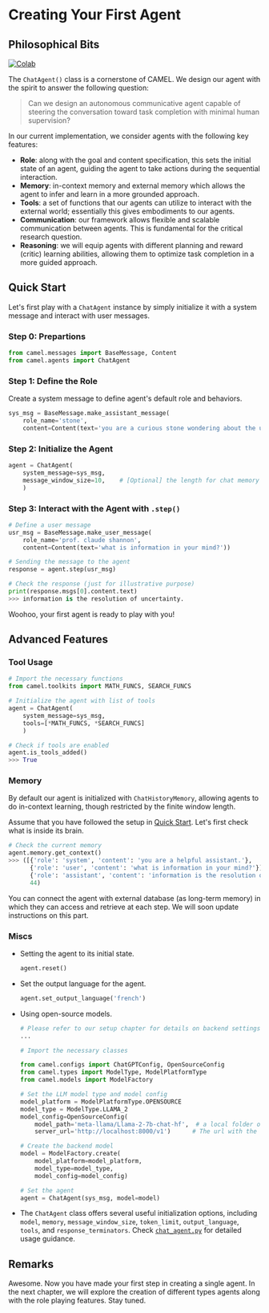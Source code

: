 # Creating Your First Agent

## Philosophical Bits
[![Colab](https://colab.research.google.com/assets/colab-badge.svg)](https://colab.research.google.com/drive/1hG_q9F8PY1kDua_JyoHirJAPOGRexFmM?usp=sharing)


The `ChatAgent()` class is a cornerstone of CAMEL. We design our agent with the spirit to answer the following question:

> Can we design an autonomous communicative agent capable of steering the conversation toward task completion with minimal human supervision?

In our current implementation, we consider agents with the following key features:
- **Role**: along with the goal and content specification, this sets the initial state of an agent, guiding the agent to take actions during the sequential interaction.
- **Memory**: in-context memory and external memory which allows the agent to infer and learn in a more grounded approach.
- **Tools**: a set of functions that our agents can utilize to interact with the external world; essentially this gives embodiments to our agents.
- **Communication**: our framework allows flexible and scalable communication between agents. This is fundamental for the critical research question.
- **Reasoning**: we will equip agents with different planning and reward (critic) learning abilities, allowing them to optimize task completion in a more guided approach.



<!-- - (WIP) **Reasoning Ability**: since any goal can be formalized as the outcome of maximizing cumulative rewards, we will equip our agents with policy which they could follow to achieve goals. -->

<!-- We will first start with the single agent setting, where the agent can interact with users, process and store messages, and utilize external tools to generate responses and accomplish tasks. -->

## Quick Start
Let's first play with a `ChatAgent` instance by simply initialize it with a system message and interact with user messages.

### Step 0: Prepartions
```python
from camel.messages import BaseMessage, Content
from camel.agents import ChatAgent
```

### Step 1: Define the Role
Create a system message to define agent's default role and behaviors.
```python
sys_msg = BaseMessage.make_assistant_message(
    role_name='stone',
    content=Content(text='you are a curious stone wondering about the universe.'))
```

### Step 2: Initialize the Agent
```python
agent = ChatAgent(
    system_message=sys_msg,
    message_window_size=10,    # [Optional] the length for chat memory
    )
```
### Step 3: Interact with the Agent with `.step()`
```python
# Define a user message
usr_msg = BaseMessage.make_user_message(
    role_name='prof. claude shannon',
    content=Content(text='what is information in your mind?'))

# Sending the message to the agent
response = agent.step(usr_msg)

# Check the response (just for illustrative purpose)
print(response.msgs[0].content.text)
>>> information is the resolution of uncertainty.
```
Woohoo, your first agent is ready to play with you!


## Advanced Features

### Tool Usage
```python
# Import the necessary functions
from camel.toolkits import MATH_FUNCS, SEARCH_FUNCS

# Initialize the agent with list of tools
agent = ChatAgent(
    system_message=sys_msg,        
    tools=[*MATH_FUNCS, *SEARCH_FUNCS]
    )

# Check if tools are enabled
agent.is_tools_added()
>>> True
```

### Memory
By default our agent is initialized with `ChatHistoryMemory`, allowing agents to do in-context learning, though restricted by the finite window length.

Assume that you have followed the setup in [Quick Start](#quick-start). Let's first check what is inside its brain.
<!-- ```python
agent.memory.get_context()
>>> ([{'role': 'system', 'content': 'you are a helpful assistant.'},
      {'role': 'user', 'content': 'what is information in your mind?'}],
      30)
``` -->
```python
# Check the current memory
agent.memory.get_context()
>>> ([{'role': 'system', 'content': 'you are a helpful assistant.'},
      {'role': 'user', 'content': 'what is information in your mind?'}],
      {'role': 'assistant', 'content': 'information is the resolution of uncertainty.'}
      44)
```
You can connect the agent with external database (as long-term memory) in which they can access and retrieve at each step. We will soon update instructions on this part.

### Miscs
- Setting the agent to its initial state.
    ```python
    agent.reset()
    ```
- Set the output language for the agent.
    ```python
    agent.set_output_language('french')
    ```
- Using open-source models.
    ```python
    # Please refer to our setup chapter for details on backend settings.
    ...

    # Import the necessary classes

    from camel.configs import ChatGPTConfig, OpenSourceConfig
    from camel.types import ModelType, ModelPlatformType
    from camel.models import ModelFactory

    # Set the LLM model type and model config
    model_platform = ModelPlatformType.OPENSOURCE
    model_type = ModelType.LLAMA_2
    model_config=OpenSourceConfig(
        model_path='meta-llama/Llama-2-7b-chat-hf',  # a local folder or HuggingFace repo Name
        server_url='http://localhost:8000/v1')      # The url with the set port number

    # Create the backend model
    model = ModelFactory.create(
        model_platform=model_platform,
        model_type=model_type,
        model_config=model_config)

    # Set the agent
    agent = ChatAgent(sys_msg, model=model)
    ```

- The `ChatAgent` class offers several useful initialization options, including `model`, `memory`, `message_window_size`, `token_limit`, `output_language`, `tools`, and `response_terminators`. Check [`chat_agent.py`](https://github.com/camel-ai/camel/blob/master/camel/agents/chat_agent.py) for detailed usage guidance.


## Remarks
Awesome. Now you have made your first step in creating a single agent. In the next chapter, we will explore the creation of different types agents along with the role playing features. Stay tuned.
